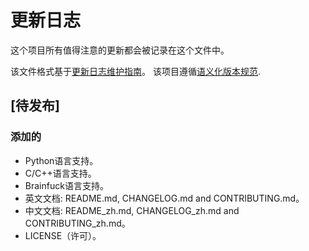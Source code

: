 # 更新日志

这个项目所有值得注意的更新都会被记录在这个文件中。

该文件格式基于[更新日志维护指南](https://keepachangelog.com/en/1.1.0/)。
该项目遵循[语义化版本规范](https://semver.org/spec/v2.0.0.html).

## [待发布]

### 添加的

- Python语言支持。
- C/C++语言支持。
- Brainfuck语言支持。
- 英文文档: README.md, CHANGELOG.md and CONTRIBUTING.md。
- 中文文档: README_zh.md, CHANGELOG_zh.md and CONTRIBUTING_zh.md。
- LICENSE（许可）。
